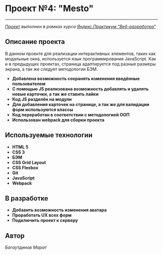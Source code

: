﻿# Проект №4: "Mesto"

------
*[Проект](https://mbagaut.github.io/mesto/) выполнен в рамках курса [Яндекс.Практикум "Веб-разработка"](https://praktikum.yandex.ru/web)*

## Описание проекта

В данном проекте для реализации интерактивных элементов, таких как модальные окна, используется язык программирования JavaScript. Как и в предыдущих проектах, страница адаптируется под разные размеры экрана, а так же следует методологии БЭМ.

  * **Добавлена возможность сохранять изменения введённые пользователем**
  * **С помощью JS реализована возможность добавлять и удалять новые карточки, а так же ставить лайки**
  * **Код JS разделён на модули**
  * **Для добавления карточек на странице, а так же для валидации форм используются классы**
  * **Код переработан в соответствии с методологией ООП**
  * **Использован webpack для сборки проекта**

## Используемые технологии

  * **HTML 5**
  * **CSS 3**
  * **БЭМ**
  * **CSS Grid Layout**
  * **CSS Flexbox**
  * **Git**
  * **JavaScript**
  * **Webpack**

## В разработке

  * **Добавить возможность изменения аватара**
  * **Проработать UX всех форм**
  * **Подключить проект к серверу**

## Автор

*Багаутдинов Марат*
